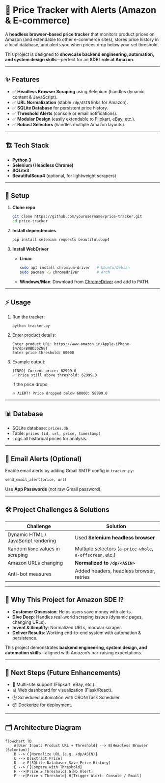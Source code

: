 # 🛒 Price Tracker with Alerts (Amazon & E-commerce)

A **headless browser–based price tracker** that monitors product prices on Amazon (and extendable to other e-commerce sites), stores price history in a local database, and alerts you when prices drop below your set threshold.  

This project is designed to **showcase backend engineering, automation, and system design skills**—perfect for an **SDE I role at Amazon**.  

---

## ✨ Features

- ✅ **Headless Browser Scraping** using Selenium (handles dynamic content & JavaScript).  
- ✅ **URL Normalization** (stable `/dp/ASIN` links for Amazon).  
- ✅ **SQLite Database** for persistent price history.  
- ✅ **Threshold Alerts** (console or email notifications).  
- ✅ **Modular Design** (easily extendable to Flipkart, eBay, etc.).  
- ✅ **Robust Selectors** (handles multiple Amazon layouts).  

---

## 🏗️ Tech Stack

- **Python 3**  
- **Selenium (Headless Chrome)**  
- **SQLite3**  
- **BeautifulSoup4** (optional, for lightweight scrapers)  

---

## 🚀 Setup

1. **Clone repo**  
   ```bash
   git clone https://github.com/yourusername/price-tracker.git
   cd price-tracker
   ```

2. **Install dependencies**  
   ```bash
   pip install selenium requests beautifulsoup4
   ```

3. **Install WebDriver**  
   - **Linux**:  
     ```bash
     sudo apt install chromium-driver   # Ubuntu/Debian
     sudo pacman -S chromedriver        # Arch
     ```
   - **Windows/Mac**: Download from [ChromeDriver](https://chromedriver.chromium.org/) and add to PATH.

---

## ⚡ Usage

1. Run the tracker:  
   ```bash
   python tracker.py
   ```

2. Enter product details:  
   ```
   Enter product URL: https://www.amazon.in/Apple-iPhone-14/dp/B0BDJ6ZN8T
   Enter price threshold: 60000
   ```

3. Example output:  
   ```
   [INFO] Current price: 62999.0
   ✅ Price still above threshold: 62999.0
   ```

   If the price drops:  
   ```
   🔥 ALERT! Price dropped below 60000: 58999.0
   ```

---

## 📊 Database

- SQLite database: `prices.db`  
- Table: `prices (id, url, price, timestamp)`  
- Logs all historical prices for analysis.  

---

## 📨 Email Alerts (Optional)

Enable email alerts by adding Gmail SMTP config in `tracker.py`:  

```python
send_email_alert(price, url)
```

Use **App Passwords** (not raw Gmail password).  

---

## 🛠️ Project Challenges & Solutions

| Challenge | Solution |
|-----------|----------|
| Dynamic HTML / JavaScript rendering | Used **Selenium headless browser** |
| Random `None` values in scraping | Multiple selectors (`a-price-whole`, `a-offscreen`, etc.) |
| Amazon URLs changing | **Normalized to `/dp/<ASIN>`** |
| Anti-bot measures | Added headers, headless browser, retries |

---

## 🎯 Why This Project for Amazon SDE I?

- **Customer Obsession**: Helps users save money with alerts.  
- **Dive Deep**: Handles real-world scraping issues (dynamic pages, changing URLs).  
- **Invent & Simplify**: Normalized URLs, modular scraper.  
- **Deliver Results**: Working end-to-end system with automation & persistence.  

This project demonstrates **backend engineering, system design, and automation skills**—aligned with Amazon’s bar-raising expectations.  

---

## 📌 Next Steps (Future Enhancements)

- 🔄 Multi-site support (Flipkart, eBay, etc.).  
- 📊 Web dashboard for visualization (Flask/React).  
- 🕒 Scheduled automation with CRON/Task Scheduler.  
- 📦 Dockerize for deployment.  

---

## 🗂️ Architecture Diagram

```mermaid
flowchart TD
    A[User Input: Product URL + Threshold] --> B[Headless Browser (Selenium)]
    B --> C[Normalize URL (e.g. /dp/ASIN)]
    C --> D[Extract Price]
    D --> E[SQLite Database: Save Price History]
    E --> F[Compare with Threshold]
    F -->|Price ≥ Threshold| G[No Alert]
    F -->|Price < Threshold| H[Trigger Alert: Console / Email]

```
